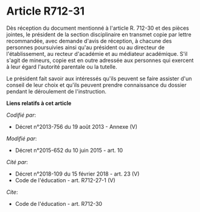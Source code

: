 # Article R712-31

Dès réception du document mentionné à l'article R. 712-30 et des pièces jointes, le président de la section disciplinaire en
transmet copie par lettre recommandée, avec demande d'avis de réception, à chacune des personnes poursuivies ainsi qu'au
président ou au directeur de l'établissement, au recteur d'académie et au médiateur  académique. S'il s'agit de mineurs,
copie est en outre adressée aux personnes qui exercent à leur égard l'autorité parentale ou la tutelle. 

Le président fait savoir aux intéressés qu'ils peuvent se faire assister d'un conseil de leur choix et qu'ils peuvent prendre
connaissance du dossier pendant le déroulement de l'instruction.

**Liens relatifs à cet article**

_Codifié par_:

  - Décret n°2013-756 du 19 août 2013 -  Annexe (V)

_Modifié par_:

  - Décret n°2015-652 du 10 juin 2015 - art. 10

_Cité par_:

  - Décret n°2018-109 du 15 février 2018 - art. 23 (V)
  - Code de l'éducation - art. R712-27-1 (V)

_Cite_:

  - Code de l'éducation - art. R712-30
